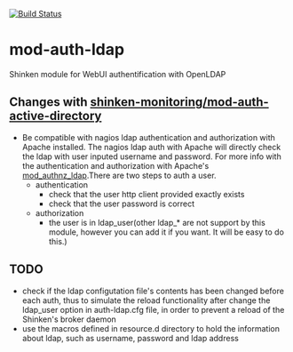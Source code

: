 [![Build Status](https://travis-ci.org/andyxning/mod-auth-ldap.svg)](https://travis-ci.org/andyxning/mod-auth-ldap)

mod-auth-ldap
=========================

Shinken module for WebUI authentification with OpenLDAP

Changes with [shinken-monitoring/mod-auth-active-directory](https://github.com/shinken-monitoring/mod-auth-active-directory)
-------------------------
* Be compatible with nagios ldap authentication and authorization with Apache installed. The nagios ldap auth with Apache will directly check the ldap with user inputed username and password. For more info with the authentication and authorization with Apache's [mod_authnz_ldap](http://httpd.apache.org/docs/current/mod/mod_authnz_ldap.html).There are two steps to auth a user.
  * authentication
    * check that the user http client provided exactly exists
    * check that the user password is correct
  * authorization
    * the user is in ldap_user(other ldap_* are not support by this module, however you can add it if you want. It will be easy to do this.) 

TODO
----
* check if the ldap configutation file's contents has been changed before each auth, thus to simulate the reload functionality after change the ldap_user option in auth-ldap.cfg file, in order to prevent a reload of the Shinken's broker daemon
* use the macros defined in resource.d directory to hold the information about ldap, such as username, password and ldap address 
